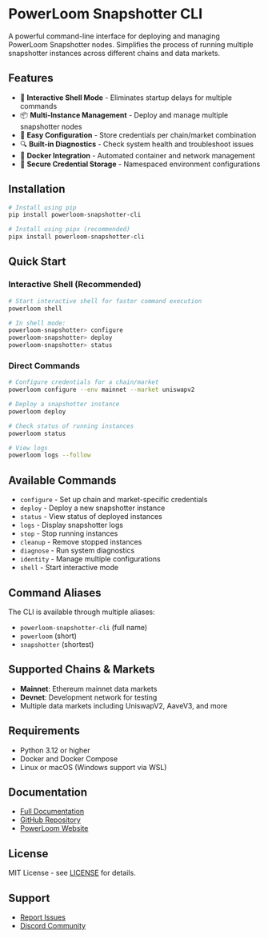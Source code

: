 # PowerLoom Snapshotter CLI

A powerful command-line interface for deploying and managing PowerLoom Snapshotter nodes. Simplifies the process of running multiple snapshotter instances across different chains and data markets.

## Features

- 🚀 **Interactive Shell Mode** - Eliminates startup delays for multiple commands
- 📦 **Multi-Instance Management** - Deploy and manage multiple snapshotter nodes
- 🔧 **Easy Configuration** - Store credentials per chain/market combination  
- 🔍 **Built-in Diagnostics** - Check system health and troubleshoot issues
- 🐳 **Docker Integration** - Automated container and network management
- 🔐 **Secure Credential Storage** - Namespaced environment configurations

## Installation

```bash
# Install using pip
pip install powerloom-snapshotter-cli

# Install using pipx (recommended)
pipx install powerloom-snapshotter-cli
```

## Quick Start

### Interactive Shell (Recommended)

```bash
# Start interactive shell for faster command execution
powerloom shell

# In shell mode:
powerloom-snapshotter> configure
powerloom-snapshotter> deploy
powerloom-snapshotter> status
```

### Direct Commands

```bash
# Configure credentials for a chain/market
powerloom configure --env mainnet --market uniswapv2

# Deploy a snapshotter instance
powerloom deploy

# Check status of running instances
powerloom status

# View logs
powerloom logs --follow
```

## Available Commands

- `configure` - Set up chain and market-specific credentials
- `deploy` - Deploy a new snapshotter instance
- `status` - View status of deployed instances
- `logs` - Display snapshotter logs
- `stop` - Stop running instances
- `cleanup` - Remove stopped instances
- `diagnose` - Run system diagnostics
- `identity` - Manage multiple configurations
- `shell` - Start interactive mode

## Command Aliases

The CLI is available through multiple aliases:
- `powerloom-snapshotter-cli` (full name)
- `powerloom` (short)
- `snapshotter` (shortest)

## Supported Chains & Markets

- **Mainnet**: Ethereum mainnet data markets
- **Devnet**: Development network for testing
- Multiple data markets including UniswapV2, AaveV3, and more

## Requirements

- Python 3.12 or higher
- Docker and Docker Compose
- Linux or macOS (Windows support via WSL)

## Documentation

- [Full Documentation](https://github.com/powerloom/snapshotter-lite-multi-setup/blob/main/CLI_DOCUMENTATION.md)
- [GitHub Repository](https://github.com/powerloom/snapshotter-lite-multi-setup)
- [PowerLoom Website](https://powerloom.io)

## License

MIT License - see [LICENSE](https://github.com/powerloom/snapshotter-lite-multi-setup/blob/main/LICENSE) for details.

## Support

- [Report Issues](https://github.com/powerloom/snapshotter-lite-multi-setup/issues)
- [Discord Community](https://discord.gg/powerloom)
